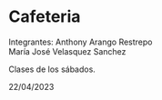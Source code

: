 # Cafeteria

Integrantes: Anthony Arango Restrepo  
            María José Velasquez Sanchez 
            
Clases de los sábados. 

22/04/2023
